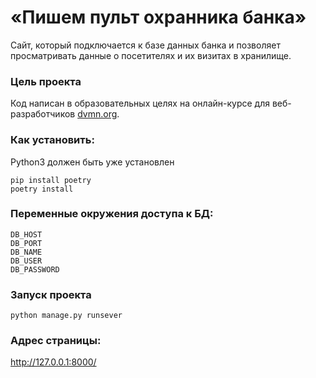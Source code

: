 # «Пишем пульт охранника банка»
Сайт, который подключается к базе данных банка и позволяет просматривать данные о посетителях
и их визитах в хранилище.

### Цель проекта
Код написан в образовательных целях на онлайн-курсе для веб-разработчиков [dvmn.org](https://dvmn.org/).

### Как установить:
Python3 должен быть уже установлен
```
pip install poetry
poetry install
```

### Переменные окружения доступа к БД:
```
DB_HOST
DB_PORT
DB_NAME
DB_USER
DB_PASSWORD
```
### Запуск проекта
```
python manage.py runsever
```

### Адрес страницы:
http://127.0.0.1:8000/
